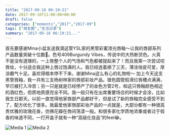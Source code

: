 ```yaml
---
title: "2017-09-16 06:19:21"
date: 2017-09-16T11:00:00+08:00
draft: false
categories: ["moments","2017","2017-09"]
tags: ["朋友圈","生活记录"]
summary: "2017-09-16 06:19:21..."
---
```


首先要感谢Mina小盆友送我滴这管YSL家的黑管彩蜜漆光唇釉～让我的唇部系列产品数量突破十位数🤗。色号409Burgundy Vibes，传说中的大热断货色。火真不是没有道理的，一上唇整个人的气场和气色都被提起来了！而且我第一次尝试咬唇妆，十分适合我这种上唇过饱满的人。我已经连着擦了三天，薄涂俏皮可爱，厚涂霸气十足。喜欢得根本停不下来。谢谢Mina这么有心的礼物啦～
加上今天这支黑管唇釉，我一共有三支杨树林家的唇部彩妆产品。银色圆管假滑烂唇槽点满满，早已被打入冷宫；另一只是就是已经停产了的金色方管2号，和这只唇釉颜色相近的酒红色，但质地质感完全不同。我一般只有在出席重要场合的时候才会涂，比如我生日那天。以前一直觉得他家唇部产品都好干，但是试了新的唇釉完全感受不到了，配方优化了很多。我最爱他家唇部彩妆产品的一点就是，大部分都有一种很高贵优雅的玫瑰花香，仿佛花瓣在唇间荡漾一般。和很多家化学质地浓重或者过于假香的味道不同，一打开盖子就有一种“高级化妆品”的feel😂。

![Media 1](/Moments/photos/2017-09-16/201709160619210.jpg)
![Media 2](/Moments/photos/2017-09-16/201709160619211.jpg)


